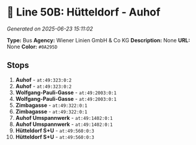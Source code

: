 # 🚌 Line 50B: Hütteldorf - Auhof

*Generated on 2025-06-23 15:11:02*

**Type:** Bus
**Agency:** Wiener Linien GmbH & Co KG
**Description:** None
**URL:** None
**Color:** `#0A295D`

## Stops

1. **Auhof** - `at:49:323:0:2`
2. **Auhof** - `at:49:323:0:2`
3. **Wolfgang-Pauli-Gasse** - `at:49:2003:0:1`
4. **Wolfgang-Pauli-Gasse** - `at:49:2003:0:1`
5. **Zimbagasse** - `at:49:322:0:1`
6. **Zimbagasse** - `at:49:322:0:1`
7. **Auhof Umspannwerk** - `at:49:1402:0:1`
8. **Auhof Umspannwerk** - `at:49:1402:0:1`
9. **Hütteldorf S+U** - `at:49:560:0:3`
10. **Hütteldorf S+U** - `at:49:560:0:3`